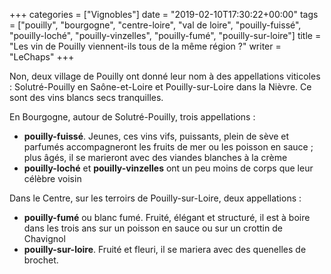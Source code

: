 +++
categories = ["Vignobles"]
date = "2019-02-10T17:30:22+00:00"
tags = ["pouilly", "bourgogne", "centre-loire", "val de loire", "pouilly-fuissé", "pouilly-loché", "pouilly-vinzelles", "pouilly-fumé", "pouilly-sur-loire"]
title = "Les vin de Pouilly viennent-ils tous de la même région ?"
writer = "LeChaps"
+++

Non, deux village de Pouilly ont donné leur nom à des appellations viticoles : Solutré-Pouilly en Saône-et-Loire et Pouilly-sur-Loire dans la Nièvre. Ce sont des vins blancs secs tranquilles.  

En Bourgogne, autour de Solutré-Pouilly, trois appellations :

* **pouilly-fuissé**. Jeunes, ces vins vifs, puissants, plein de sève et parfumés accompagneront les fruits de mer ou les poisson en sauce ; plus âgés, il se marieront avec des viandes blanches à la crème
* **pouilly-loché** et **pouilly-vinzelles** ont un peu moins de corps que leur célèbre voisin  

Dans le Centre, sur les terroirs de Pouilly-sur-Loire, deux appellations :

* **pouilly-fumé** ou blanc fumé. Fruité, élégant et structuré, il est à boire dans les trois ans sur un poisson en sauce ou sur un crottin de Chavignol
* **pouilly-sur-loire**. Fruité et fleuri, il se mariera avec des quenelles de brochet.